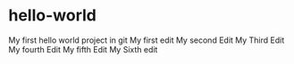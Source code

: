 # hello-world
My first hello world project in git
My first edit
My second Edit
My Third Edit
My fourth Edit
My fifth Edit
My Sixth edit
